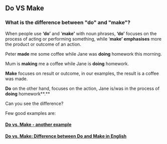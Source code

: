 ## Do VS Make

### What is the difference between "do" and "make"?

When people use **‘do’** and ‘**make’** with noun phrases, **‘do’** focuses on the process of acting or performing something, while ‘**make’ emphasises** more the product or outcome of an action.

Peter **made** me some coffee while Jane was **doing** homework this morning.

Mum is **making** me a coffee while Jane is **doing** homework.

**Make** focuses on result or outcome, in our examples, the result is a coffee was made.

**Do** on the other hand, focuses on the action, Jane is/was in the process of **doing** homework**.**

Can you see the difference?

Few good examples are:

#### [**Do vs. Make - another example**](https://www.vocabulary.cl/Intermediate/Do_Make.htm)

#### [**Do vs. Make: Difference between Do and Make in English**](https://7esl.com/do-vs-make/)
